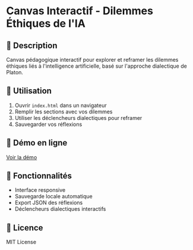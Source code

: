 # Canvas Interactif - Dilemmes Éthiques de l'IA

## 🎯 Description
Canvas pédagogique interactif pour explorer et reframer les dilemmes éthiques liés à l'intelligence artificielle, basé sur l'approche dialectique de Platon.

## 🚀 Utilisation
1. Ouvrir `index.html` dans un navigateur
2. Remplir les sections avec vos dilemmes
3. Utiliser les déclencheurs dialectiques pour reframer
4. Sauvegarder vos réflexions

## 📱 Démo en ligne
[Voir la démo](https://votre-username.github.io/canvas-dilemmes-ia/)

## 🎨 Fonctionnalités
- Interface responsive
- Sauvegarde locale automatique
- Export JSON des réflexions
- Déclencheurs dialectiques interactifs

## 📝 Licence
MIT License
